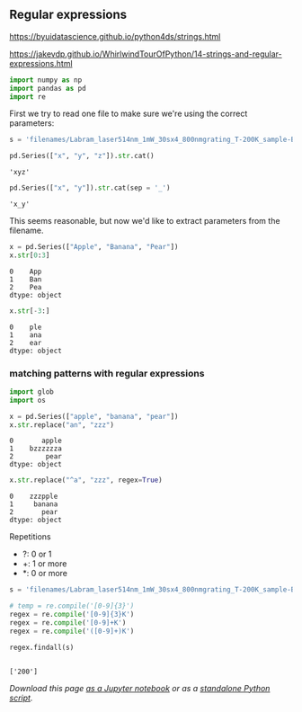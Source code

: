 ## Regular expressions

https://byuidatascience.github.io/python4ds/strings.html

https://jakevdp.github.io/WhirlwindTourOfPython/14-strings-and-regular-expressions.html


```python
import numpy as np
import pandas as pd
import re
```

First we try to read one file to make sure we're using the correct parameters:


```python
s = 'filenames/Labram_laser514nm_1mW_30sx4_800nmgrating_T-200K_sample-B.txt'
```


```python
pd.Series(["x", "y", "z"]).str.cat()
```




    'xyz'




```python
pd.Series(["x", "y"]).str.cat(sep = '_')
```




    'x_y'



This seems reasonable, but now we'd like to extract parameters from the filename.


```python
x = pd.Series(["Apple", "Banana", "Pear"])
x.str[0:3]
```




    0    App
    1    Ban
    2    Pea
    dtype: object




```python
x.str[-3:]
```




    0    ple
    1    ana
    2    ear
    dtype: object



### matching patterns with regular expressions


```python
import glob
import os

x = pd.Series(["apple", "banana", "pear"])
x.str.replace("an", "zzz")
```




    0       apple
    1    bzzzzzza
    2        pear
    dtype: object




```python
x.str.replace("^a", "zzz", regex=True)
```




    0    zzzpple
    1     banana
    2       pear
    dtype: object



Repetitions

- ?: 0 or 1
- +: 1 or more
- *: 0 or more


```python
s = 'filenames/Labram_laser514nm_1mW_30sx4_800nmgrating_T-200K_sample-B.txt'

# temp = re.compile('[0-9]{3}')
regex = re.compile('[0-9]{3}K')
regex = re.compile('[0-9]+K')
regex = re.compile('([0-9]+)K')

regex.findall(s)



```




    ['200']



_Download this page [as a Jupyter notebook](https://github.com/vuw-scps/python-physics/raw/master/notebooks/phys345/wrangling_00_regex.ipynb) or as a [standalone Python script](https://github.com/vuw-scps/python-physics/raw/master/scripts/phys345/wrangling_00_regex.py)._


